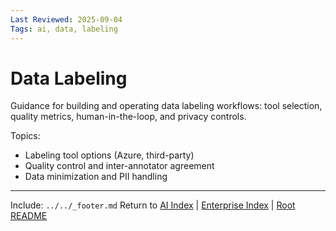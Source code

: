 ```yaml
---
Last Reviewed: 2025-09-04
Tags: ai, data, labeling
---
```

# Data Labeling

Guidance for building and operating data labeling workflows: tool selection, quality metrics, human-in-the-loop, and privacy controls.

Topics:
- Labeling tool options (Azure, third-party)
- Quality control and inter-annotator agreement
- Data minimization and PII handling

---
Include: `../../_footer.md`
Return to [AI Index](_index.md) | [Enterprise Index](../_index.md) | [Root README](../../README.md)
